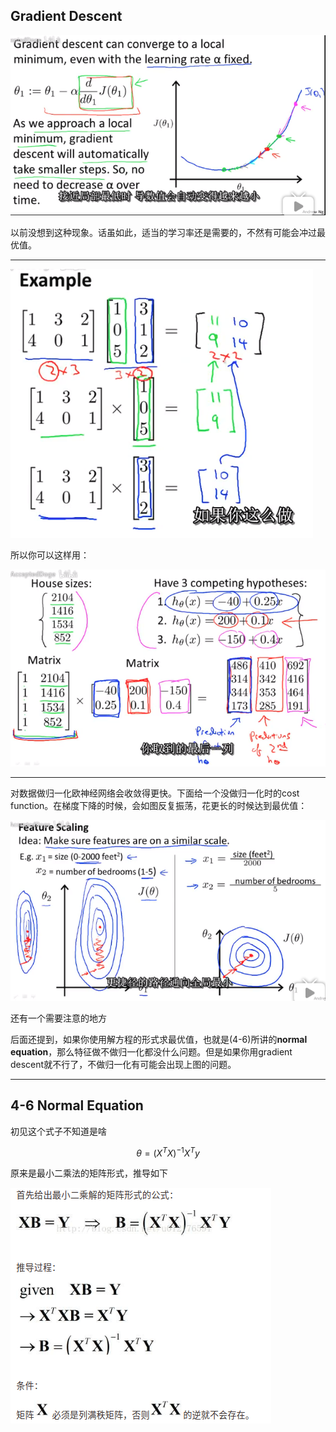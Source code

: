 ## Gradient Descent

![](assets/前面的一些介绍-65900.png)

以前没想到这种现象。话虽如此，适当的学习率还是需要的，不然有可能会冲过最优值。

---

![](assets/前面的一些介绍-02e1c.png)

所以你可以这样用：

![](assets/前面的一些介绍-bacc6.png)

---

对数据做归一化欧神经网络会收敛得更快。下面给一个没做归一化时的cost function。在梯度下降的时候，会如图反复振荡，花更长的时候达到最优值：

![](assets/前面的一些介绍-5ad97.png)

还有一个需要注意的地方

后面还提到，如果你使用解方程的形式求最优值，也就是(4-6)所讲的**normal equation**，那么特征做不做归一化都没什么问题。但是如果你用gradient descent就不行了，不做归一化有可能会出现上图的问题。

---

## 4-6 Normal Equation

初见这个式子不知道是啥

$$\theta=(X^TX)^{-1}X^Ty$$

原来是最小二乘法的矩阵形式，推导如下

![](assets/前面的一些介绍-e9534.png)
